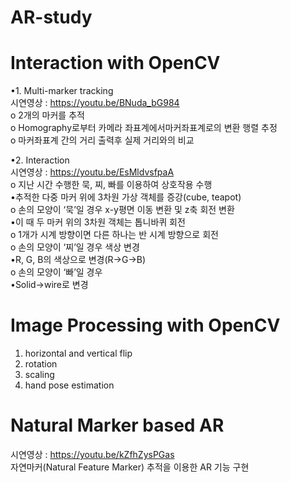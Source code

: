 # AR-study   
# Interaction with OpenCV
•1. Multi-marker tracking   
시연영상 : https://youtu.be/BNuda_bG984   
o 2개의 마커를 추적   
o Homography로부터 카메라 좌표계에서마커좌표계로의 변환 행렬 추정   
o 마커좌표계 간의 거리 출력후 실제 거리와의 비교   

•2. Interaction   
시연영상 : https://youtu.be/EsMldvsfpaA   
o 지난 시간 수행한 묵, 찌, 빠를 이용하여 상호작용 수행     
  •추적한 다중 마커 위에 3차원 가상 객체를 증강(cube, teapot)      
o 손의 모양이 ‘묵’일 경우 x-y평면 이동 변환 및 z축 회전 변환   
  •이 때 두 마커 위의 3차원 객체는 톱니바퀴 회전      
o 1개가 시계 방향이면 다른 하나는 반 시계 방향으로 회전   
o 손의 모양이 ‘찌’일 경우 색상 변경   
  •R, G, B의 색상으로 변경(R->G->B)      
o 손의 모양이 ‘빠’일 경우   
  •Solid->wire로 변경     
    
# Image Processing with OpenCV
1. horizontal and vertical flip
2. rotation
3. scaling
4. hand pose estimation   
   
# Natural Marker based AR   
시연영상 : https://youtu.be/kZfhZysPGas   
자연마커(Natural Feature Marker) 추적을 이용한 AR 기능 구현
